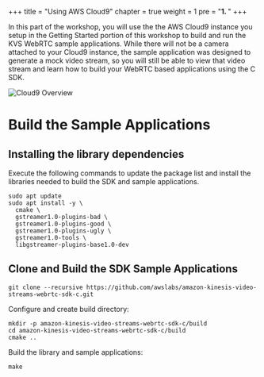 +++
title = "Using AWS Cloud9"
chapter = true
weight = 1
pre = "<b>1. </b>"
+++

In this part of the workshop, you will use the the AWS Cloud9 instance you setup in the Getting Started portion of this workshop to build and run the KVS WebRTC sample applications. While there will not be a camera attached to your Cloud9 instance, the sample application was designed to generate a mock video stream, so you will still be able to view that video stream and learn how to build your WebRTC based applications using the C SDK. 

![Cloud9 Overview](/images/Cloud9Overview.png)

# Build the Sample Applications

## Installing the library dependencies

Execute the following commands to update the package list and install the libraries needed to build the SDK and sample applications.

```
sudo apt update
sudo apt install -y \
  cmake \
  gstreamer1.0-plugins-bad \
  gstreamer1.0-plugins-good \
  gstreamer1.0-plugins-ugly \
  gstreamer1.0-tools \
  libgstreamer-plugins-base1.0-dev
```

## Clone and Build the SDK Sample Applications

```git
git clone --recursive https://github.com/awslabs/amazon-kinesis-video-streams-webrtc-sdk-c.git
```

Configure and create build directory:
```
mkdir -p amazon-kinesis-video-streams-webrtc-sdk-c/build
cd amazon-kinesis-video-streams-webrtc-sdk-c/build
cmake ..
```

Build the library and sample applications:
```
make
```
